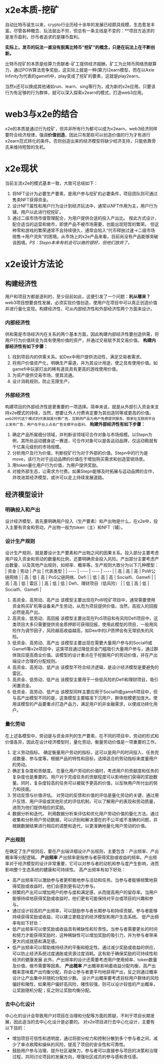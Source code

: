 # x2e本质-挖矿
自动比特币诞生以来，crypto行业历经十余年的发展已经颇具规模，生态愈发丰富。尽管各种概念、玩法层出不穷，但总有一条主线是不变的：**项目方追求的是发币盈利，炒币者追求的是赚币盈利。

**实际上，发币的玩法一直没有脱离比特币“挖矿”的概念，只是在玩法上在不断创新。**

比特币挖矿的本质是给算力贡献者-矿工提供经济报酬，矿工为比特币网络贡献算力，通过POW算法竞争奖励，这实际上就是一种(算力)2earn模型，而在以Axie Infinity为代表的gamefi中，play变成了挖矿的要素，这就是play2earn。

当然x还可以换成其他诸如run、learn、sing等行为，成为新的x2e应用。只要该行为有足够的行为群体，就可以深入探索x2earn的模式，打造web3应用。
# web3与x2e的结合
x2e的本质是通过行为挖矿，但并非所有行为都可以成为x2earn，web3经济同样要符合经济规律，强调**价值创造**，因此只有那些可以创造价值的行为才有进行x2earn范式转化的条件。否则创造出来的经济模型将缺少经济支持，只能依靠旁氏来维持短暂的生机。
# x2e现状
当前主流x2e的模式基本一致，大致可总结如下：
1. 将NFT设计为必要生产要素，是用户参与挖矿的必要条件，项目团队则可通过售卖NFT获得资金。
2. 设计NFT属性和用户行为设计到经济玩法中，通常以NFT作用为主，用户行为辅，用户以此进行挖挖矿。
3. 通过二级市场市值管理配合，为用户提供合适的投入产出比。
按此方式设计，配合适当的运营和做市，即使产品不被市场需要，也能出现短暂的繁荣。
但这种零和游戏的繁荣通常不会持续很久，通常会陷入“代币释放过速→二级市场抛售→用户流失”的困境。从市场上的x2e产品来看，目前尚没有产品能够突破该困境。*PS：Stepn本来有机会可以做的很好，但他们放弃了。*
# x2e设计方法论
## 构建经济性
用户和项目方都是逐利的，至少目前如此，这便引发了一个问题：**利从哪来？**
web3项目想要良性发展，必须实现价值创造，使用户在项目中可以真正创造价值并进行量化变现。构建经济性，可从内部经济性和外部经济性两个方面来设计。
### 内部经济性
供和需是市场经济内在关系的两个基本方面，因此构建内部经济性要创造供需，将用户行为价值转变为具有使用价值的资产，并通过交易赋予其交易价值。
**构建内部经济性有如下步骤：**
1. 找到项目内的供需关系。如Dex中用户提供流动性，满足交易者需求。
2. 将用户价值资产化，明确生产渠道，并为其设计用途，使之具有使用价值。如gamefi中玩家打出的稀有道具具有更高的游戏使用价值。
3. 为资产提供交易市场，使其流通。
4. 设计消耗规则，防止无限生产。
### 外部经济性
构建项目的外部经济性是更重要的一项选择。简单来说，就是从外部引入资金来支持x2e模式的持续，当然，想要让外人付费肯定要为其创造同等或更高的价值。
`web2时代这个模式的代表就是付费广告，互联网产品为用户免费提供服务，商家在互联网平台上发布广告，用户在平台上点击广告支撑平台盈利。`
**构建外部经济性有如下步骤：**
1. 确定产品所属细分领域，并判断该领域可合作对象与市场规模。以Stepn为例，其所处运动健身这一赛道，可合作对象可以是各运动品牌，仅运动鞋就有千亿美元级别的市场规模。
2. 分析用户及行为价值，判断挖矿行为对于外部的价值。Stepn中的行为是move，该行为对于运动品牌的价值在于增加购买需求和创造营销场景。
3. 用token量化用户行为价值，为用户提供奖励。
4. 对接外部生态，让需求方付费。如果Stepn能够及时拓展与运动品牌的合作，并改进其经济模型，或许可以走上持续发展道路。

## 经济模型设计
### 明确投入和产出
设计经济模型，首先要明确用户投入（生产要素）和产出物是什么，在x2e中，投入主要有资金和劳动，产出物一般为token（主）和NFT（辅）。

### 设计生产规则
设计生产规则，就是要设计生产要素和产出物之间的因果关系。投入部分主要考虑用户投入资金和劳动的数量和比例，还要明确资金投入风险。产出部分主要考虑产出数量，以及其他产出规则，如频率、概率等。生产规则大致分为以下几种模型：
| 资金 | 劳动 | 产出 | 代表类型 |
| ---- | ---- | ---- | ---- |
| 高 | 高 | 高 | PoW公链网络 |
| 高 | 低 | 高 | PoS公链网络、Defi |
| 低 | 高 | 高 | Socialfi、Gamefi |
| 高 | 高 | 低 | 雷区 |
| 高 | 低 | 低 | Defi、理财项目（低风险） |
| 低 | 高 | 低 | Socialfi、Gamefi |
1. 高资金、高劳动、高产出
该模型主要出现在PoW挖矿项目中，通常需要使用资金购买矿机等设备来产生劳动，从而为项目提供价值，当然，高投入的回报必然是高产出。
2. 高资金、低劳动、高回报
该模型主要出现在PoS项目和有风险Defi项目中，这类项目大多只需要提供资金质押即可获得回报，使用此模型的项目，一般用风险作为调节因子，风险越高收益越高，如Dex中的LP质押会有无常损失的风险。
3. 低资金、高劳动、高产出
该模型主要出现在需要大量用户参与的Socialfi或Gamefi等x2e项目中，这类项目通过降低资金门槛吸引大量用户参与，通过群体效应提高商业价值。该模型的设计重点在于挖掘用户的劳动价值，并在产出端设计合理的分配规则。
4. 高资金、高劳动、低产出
该模型不符合经济逻辑，是设计经济模型是要避免的雷区。
5. 高资金、低劳动、低产出
该模型主要用于一些低风险的Defi和理财项目，吸引闲置资金。
6. 低资金、高劳动、低产出
该模型同样主要应用于Socialfi或gamefi项目中，但与高产出模型不同的是，这类模型主要瞄准下沉用户，群体规模更加庞大。使用该模型的产品要重点打造产品力，满足用户的非金融需求，以便成功转化用户。

### 量化劳动
在上述各模型中，劳动是与资金并列的生产要素，在不同的项目中，劳动的形式和价值各异，因此在设计经济模型时，量化劳动，衡量劳动价值是一项重要的工作。
1. 定义劳动指标。
确定衡量用户劳动的指标，这可以是用户的时间投入、任务完成数量、参与度等。根据产品的特性和目标，选择适合的劳动指标来度量用户的劳动。
2. 确定复杂度和贡献度。
在量化用户劳动的价值时，考虑用户的贡献度和任务的复杂度也是重要的。用户对于完成任务的贡献程度可以影响他们获得的奖励数量。同时，复杂度较高的任务可以被赋予更高的价值，以反映用户所付出的努力和技能。
3. 劳动反馈与价值评估。
对劳动的反馈和价值的评估是量化劳动的关键，通过用户反馈、用户评级或其他形式的评估机制，可以了解用户的表现和劳动质量，进而为他们提供相应的奖励。
4. 数据分析和迭代。
利用数据分析来评估和优化用户劳动价值的量化方法。通过收集和分析用户劳动数据，可以识别和解决潜在的不公平或不准确的问题，并根据数据结果进行相应的调整和迭代，以更准确地量化用户劳动的价值。

### 产出规则
在确定了生产规则后，要在产出端详细设计产出规则，主要包含：产出频率、产出概率等分配逻辑。
**产出频率**
产出频率是指参与者获得奖励或收益的频率。产出频率对于经济模型的设计非常重要，它可以对参与者的动机和参与度产生影响，进而影响整个生态系统的健康和可持续性。
高产出频率有如下好处：
+ 高产出频率可以激励参与者更积极地参与活动和任务。当参与者能够频繁地获得奖励或收益时，他们会感到更有动力参与。
+ 频繁的产出可以增加用户的参与度和满足感，从而提高用户的留存率。当用户能够持续地获得奖励或收益时，他们更有可能保持对平台或项目的兴趣和参与。
+ 通过设计较高的产出频率，可以鼓励参与者长期参与和持续贡献。参与者能够持续获得奖励或收益，可以建立更稳定的经济模型和用户生态系统。
低产出频率有如下好处：
+ 低产出频率可以使奖励或收益具有稀缺性和珍贵性。当参与者需要更长的时间和努力才能获得奖励时，这种稀缺性可以增加奖励的吸引力，并为参与者带来更大的成就感和满足感。
+ 低产出频率可以帮助维持经济的平衡和稳定性。通过减少奖励或收益的供应，可以防止经济系统过度通胀或资源过度消耗。这有助于确保奖励的可持续性和经济的健康发展
此外，产出频率的设计还需要考虑用户使用频率、token数量及价值、做市需要等因素。
**产出概率**
产出概率影响着收益分配均衡，高产出概率意味着产出均衡分配，将会让参与者更平均地获得产出，反之则通过概率设计让产出集中并随机分配给少数。
设计产出概率要考虑目标用户群体的风险偏好和赌性，如果用户偏好高风险，赌性较强，则可以设计较低的产出概率，让奖励随机分配；反之则让奖励均衡分配。
### 去中心化设计
中心化的设计会导致用户对项目在治理和分配等方面的质疑，不利于项目长期发展，因此适当的去中心化设计是必要的。
对x2e项目进行去中心化设计，主要有以下目的：
+ 增加项目可信性和透明度，通过将部分权力和控制分散到多个参与者之间，减少了单点故障和操纵的风险，提高了项目的安全性和可靠性。
+ 鼓励用户参与治理，提升社区凝聚力，参与者可以直接参与项目的决策和治理过程，共同讨论项目的发展方向，增强社区成员的参与感和责任感。


